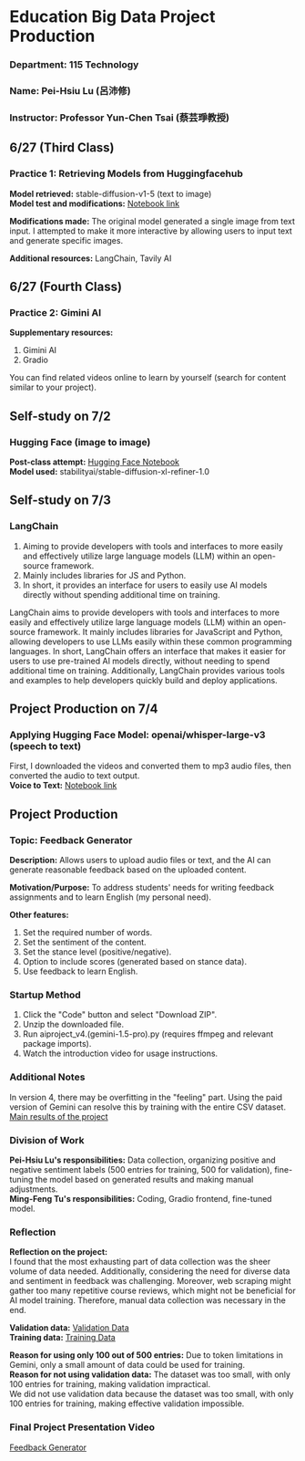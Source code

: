 # Education Big Data Project Production  
### Department: 115 Technology  
### Name: Pei-Hsiu Lu (呂沛修)  
### Instructor: Professor Yun-Chen Tsai (蔡芸琤教授)  

## 6/27 (Third Class)
### Practice 1: Retrieving Models from Huggingfacehub

**Model retrieved:** stable-diffusion-v1-5 (text to image)  
**Model test and modifications:** [Notebook link](https://github.com/PeiHsiuLu/Education-folio/blob/main/big_data.ipynb)

**Modifications made:** 
The original model generated a single image from text input. I attempted to make it more interactive by allowing users to input text and generate specific images.

**Additional resources:** 
LangChain, Tavily AI

## 6/27 (Fourth Class)
### Practice 2: Gimini AI

**Supplementary resources:**  
1. Gimini AI  
2. Gradio  

You can find related videos online to learn by yourself (search for content similar to your project).

## Self-study on 7/2

### Hugging Face (image to image)  
**Post-class attempt:** [Hugging Face Notebook](https://github.com/PeiHsiuLu/Education-folio/blob/main/Hugging_face_image2image.ipynb)  
**Model used:** stabilityai/stable-diffusion-xl-refiner-1.0

## Self-study on 7/3

### LangChain
1. Aiming to provide developers with tools and interfaces to more easily and effectively utilize large language models (LLM) within an open-source framework.
2. Mainly includes libraries for JS and Python.
3. In short, it provides an interface for users to easily use AI models directly without spending additional time on training.

LangChain aims to provide developers with tools and interfaces to more easily and effectively utilize large language models (LLM) within an open-source framework. It mainly includes libraries for JavaScript and Python, allowing developers to use LLMs easily within these common programming languages. In short, LangChain offers an interface that makes it easier for users to use pre-trained AI models directly, without needing to spend additional time on training. Additionally, LangChain provides various tools and examples to help developers quickly build and deploy applications.

## Project Production on 7/4
### Applying Hugging Face Model: openai/whisper-large-v3 (speech to text)
First, I downloaded the videos and converted them to mp3 audio files, then converted the audio to text output.  
**Voice to Text:** [Notebook link](https://github.com/PeiHsiuLu/Education-folio/blob/main/Educationfolio_project.ipynb)

## Project Production

### Topic: Feedback Generator
**Description:**
Allows users to upload audio files or text, and the AI can generate reasonable feedback based on the uploaded content.

**Motivation/Purpose:**
To address students' needs for writing feedback assignments and to learn English (my personal need).

**Other features:**
1. Set the required number of words.
2. Set the sentiment of the content.
3. Set the stance level (positive/negative).
4. Option to include scores (generated based on stance data).
5. Use feedback to learn English.

### Startup Method
1. Click the "Code" button and select "Download ZIP".
2. Unzip the downloaded file.
3. Run aiproject_v4.(gemini-1.5-pro).py (requires ffmpeg and relevant package imports).
4. Watch the introduction video for usage instructions.

### Additional Notes
In version 4, there may be overfitting in the "feeling" part. Using the paid version of Gemini can resolve this by training with the entire CSV dataset.  
[Main results of the project](https://github.com/SAStommy/eduAIproject/tree/main)

### Division of Work
**Pei-Hsiu Lu's responsibilities:** Data collection, organizing positive and negative sentiment labels (500 entries for training, 500 for validation), fine-tuning the model based on generated results and making manual adjustments.  
**Ming-Feng Tu's responsibilities:** Coding, Gradio frontend, fine-tuned model.

### Reflection
**Reflection on the project:**  
I found that the most exhausting part of data collection was the sheer volume of data needed. Additionally, considering the need for diverse data and sentiment in feedback was challenging. Moreover, web scraping might gather too many repetitive course reviews, which might not be beneficial for AI model training. Therefore, manual data collection was necessary in the end.

**Validation data:** [Validation Data](https://github.com/PeiHsiuLu/Education-folio/blob/main/0714_education.csv)  
**Training data:** [Training Data](https://github.com/PeiHsiuLu/Education-folio/blob/main/0714_train.csv)  

**Reason for using only 100 out of 500 entries:** Due to token limitations in Gemini, only a small amount of data could be used for training.  
**Reason for not using validation data:** The dataset was too small, with only 100 entries for training, making validation impractical.  
We did not use validation data because the dataset was too small, with only 100 entries for training, making effective validation impossible.

### Final Project Presentation Video
[Feedback Generator](https://www.youtube.com/watch?v=ZhsbQv5_M1o)

